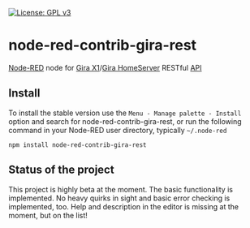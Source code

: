 [![License: GPL v3](https://img.shields.io/badge/License-GPLv3-blue.svg)](https://www.gnu.org/licenses/gpl-3.0)

node-red-contrib-gira-rest
================

[Node-RED](https://nodered.org) node for [Gira X1](https://www.gira.de/produkte/smart-home/gira-x1 "Gira X1 Product Homepage")/[Gira HomeServer](https://www.gira.de/produkte/smart-home/gira-homeserver "Gira HomeServer Product Hompage") RESTful [API](https://download.gira.de/data3/Gira_IoT_REST_API_v2_EN.pdf "Gira IoT REST API Documentation" )

## Install

To install the stable version use the `Menu - Manage palette - Install` 
option and search for node-red-contrib-gira-rest, or run the following 
command in your Node-RED user directory, typically `~/.node-red`

    npm install node-red-contrib-gira-rest

## Status of the project

This project is highly beta at the moment. The basic functionality is implemented. No heavy quirks in sight and basic error checking is implemented, too. Help and description in the editor is missing at the moment, but on the list!